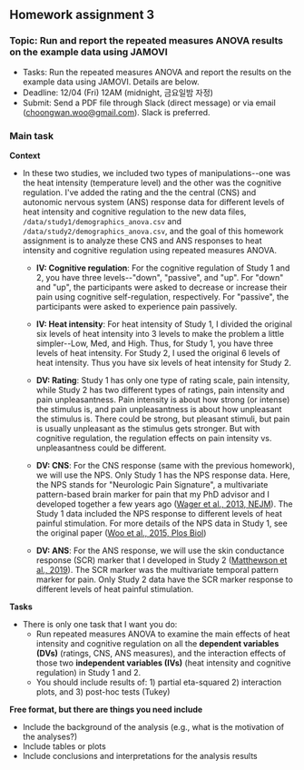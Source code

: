 ## Homework assignment 3

### Topic: Run and report the repeated measures ANOVA results on the example data using JAMOVI


- Tasks: Run the repeated measures ANOVA and report the results on the example data using JAMOVI. Details are below.
- Deadline: 12/04 (Fri) 12AM (midnight, 금요일밤 자정)
- Submit: Send a PDF file through Slack (direct message) or via email (choongwan.woo@gmail.com). Slack is preferred. 


### Main task

**Context**

- In these two studies, we included two types of manipulations--one was the heat intensity (temperature level) and the other was the cognitive regulation. I've added the rating and the the central (CNS) and autonomic nervous system (ANS) response data for different levels of heat intensity and cognitive regulation to the new data files, `/data/study1/demographics_anova.csv` and `/data/study2/demographics_anova.csv`, and the goal of this homework assignment is to analyze these CNS and ANS responses to heat intensity and cognitive regulation using repeated measures ANOVA. 

   - **IV: Cognitive regulation**: For the cognitive regulation of Study 1 and 2, you have three levels--"down", "passive", and "up". For "down" and "up", the participants were asked to decrease or increase their pain using cognitive self-regulation, respectively. For "passive", the participants were asked to experience pain passively. 

   - **IV: Heat intensity**: For heat intensity of Study 1, I divided the original six levels of heat intensity into 3 levels to make the problem a little simpler--Low, Med, and High. Thus, for Study 1, you have three levels of heat intensity. For Study 2, I used the original 6 levels of heat intensity. Thus you have six levels of heat intensity for Study 2. 

   - **DV: Rating**: Study 1 has only one type of rating scale, pain intensity, while Study 2 has two different types of ratings, pain intensity and pain unpleasantness. Pain intensity is about how strong (or intense) the stimulus is, and pain unpleasantness is about how unpleasant the stimulus is. There could be strong, but pleasant stimuli, but pain is usually unpleasant as the stimulus gets stronger. But with cognitive regulation, the regulation effects on pain intensity vs. unpleasantness could be different. 

   - **DV: CNS**: For the CNS response (same with the previous homework), we will use the NPS. Only Study 1 has the NPS response data. Here, the NPS stands for "Neurologic Pain Signature", a multivariate pattern-based brain marker for pain that my PhD advisor and I developed together a few years ago ([Wager et al., 2013, NEJM](https://cocoanlab.github.io/pdfs/Wager_2013_NEJM.pdf)). The Study 1 data included the NPS response to different levels of heat painful stimulation. For more details of the NPS data in Study 1, see the original paper ([Woo et al., 2015, Plos Biol](https://cocoanlab.github.io/pdfs/Woo_2015_Plos_Biol.pdf))

   - **DV: ANS**: For the ANS response, we will use the skin conductance response (SCR) marker that I developed in Study 2 ([Matthewson et al., 2019](https://cocoanlab.github.io/pdfs/Matthewson_etal_2019.pdf)). The SCR marker was the multivariate temporal pattern marker  for pain. Only Study 2 data have the SCR marker response to different levels of heat painful stimulation. 


**Tasks**

- There is only one task that I want you do: 
  - Run repeated measures ANOVA to examine the main effects of heat intensity and cognitive regulation on all the **dependent variables (DVs)**  (ratings, CNS, ANS measures), and the interaction effects of those two **independent variables (IVs)** (heat intensity and cognitive regulation) in Study 1 and 2. 
  - You should include results of: 1) partial eta-squared 2) interaction plots, and 3) post-hoc tests (Tukey)


**Free format, but there are things you need include**

- Include the background of the analysis (e.g., what is the motivation of the analyses?)
- Include tables or plots
- Include conclusions and interpretations for the analysis results